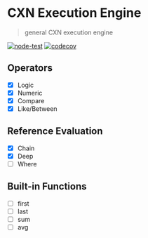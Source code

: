 # CXN Execution Engine

> general CXN execution engine

[![node-test](https://github.com/Soontao/cxn-engine/actions/workflows/nodejs.yml/badge.svg)](https://github.com/Soontao/cxn-engine/actions/workflows/nodejs.yml)
[![codecov](https://codecov.io/gh/Soontao/cxn-engine/branch/main/graph/badge.svg?token=qNex2ly3RN)](https://codecov.io/gh/Soontao/cxn-engine)

## Operators

- [x] Logic
- [x] Numeric
- [x] Compare
- [x] Like/Between

## Reference Evaluation

- [x] Chain
- [x] Deep
- [ ] Where

## Built-in Functions

- [ ] first
- [ ] last
- [ ] sum
- [ ] avg
